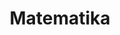 ---
title: Matematika
category: puisi
hidden: false
content: 
  Jika maka
  Terdapat semua
  Sedemikian sehingga
  Entah apa
  Dengan angka
  Selain hampa
  Dalam berkata
  Tanpa bahasa
  Untuk semesta
  Mau kombinatorika
  Ataupun statistika
  Sama saja
  Karena 
  tetap hanya
  Abstraksi dunia
  Dalam logika
  Tanpa rasa
  Bagai sastra
  Tanpa makna	
---